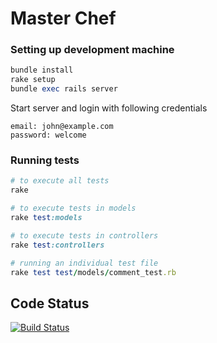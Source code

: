 Master Chef
===========

<Description goe here>

### Setting up development machine

``` ruby
bundle install
rake setup
bundle exec rails server
```

Start server and login with following credentials

```
email: john@example.com
password: welcome
```


### Running tests

``` ruby
# to execute all tests
rake 

# to execute tests in models
rake test:models

# to execute tests in controllers
rake test:controllers

# running an individual test file
rake test test/models/comment_test.rb
```

## Code Status

[![Build Status](https://travis-ci.org/jetthoughts/master-chef.png?branch=master)](https://travis-ci.org/jetthoughts/master-chef)
